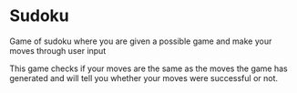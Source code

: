 # Sudoku
Game of sudoku where you are given a possible game and make your moves through user input

This game checks if your moves are the same as the moves the game has generated and will tell you whether your moves were successful or not.
